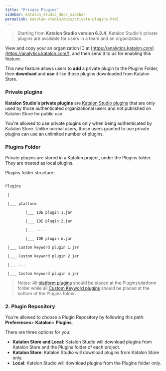 ```yaml
---
title: "Private Plugins"
sidebar: katalon_studio_docs_sidebar
permalink: katalon-studio/docs/private-plugins.html
---
```


> Starting from **Katalon Studio version 6.3.4**, Katalon Studio's private plugins are available for users in a team and an organization.

View and copy your an organization ID at [https://analytics.katalon.com](https://analytics.katalon.com/), and then send it to us for enabling this feature.

This new feature allows users to **add** a private plugin to the Plugins Folder, then **download** and **use** it like those plugins downloaded from Katalon Store.

### **Private plugins**

**Katalon Studio's private plugins** are [Katalon Studio plugins](https://docs.katalon.com/katalon-store/docs/publisher/create-plugin.html) that are only used by those authenticated organizational users and not published on Katalon Store for public use.

You're allowed to use private plugins only when being authenticated by Katalon Store. Unlike normal users, those users granted to use private plugins can use an unlimited number of plugins.

### **Plugins Folder**

Private plugins are stored in a Katalon project, under the Plugins folder. They are treated as local plugins. 

Plugins folder structure:

```

Plugins

 |

 |___ platform

         |___ IDE plugin 1.jar

         |___ IDE plugin 2.jar

         |___ ....

         |___ IDE plugin n.jar

 |___ Custom keyword plugin 1.jar

 |___ Custom keyword plugin 2.jar

 |___ ...

 |___ Custom keyword plugin n.jar
```

> Notes: All [platform plugins](https://github.com/katalon-studio/katalon-studio-platform) should be placed at the Plugins/platform folder while all [Custom Keyword plugins](https://docs.katalon.com/katalon-store/docs/publisher/develop-custom-keywords.html) should be placed at the bottom of the Plugins folder.

### **2. Plugin Repository**

You're allowed to choose a Plugin Repository by following this path: **Preferences**> **Katalon**> **Plugins**.

There are three options for you:

* **Katalon Store and Local**: Katalon Studio will download plugins from Katalon Store and the Plugins folder of each project.
* **Katalon Store**: Katalon Studio will download plugins from Katalon Store only.
* **Local**: Katalon Studio will download plugins from the Plugins folder only.
